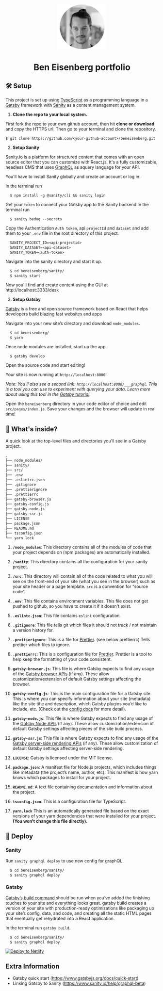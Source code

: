 <p align="center">
  <a href="https://www.gatsbyjs.org">
    <img alt="Ben" class="img" src="./src/assets/images/ben-avatar.png" width="160" />
  </a>
</p>
<h1 align="center">
  Ben Eisenberg portfolio
</h1>

## 🛠 Setup

This project is set up using [TypeScript](https://www.typescriptlang.org/) as a programming language in a [Gatsby](https://www.gatsbyjs.org) framework with [Sanity](https://www.sanity.io/) as a content management system.

1. **Clone the repo to your local system.**

First fork the repo to your own github account, then hit **clone or download** and copy the HTTPS url. Then go to your terminal and clone the repository.

```shell
$ git clone https://github.com/<your-github-account>/beneisenberg.git
```

2. **Setup Sanity**

Sanity.io is a platform for structured content that comes with an open source editor that you can customize with React.js. It's a fully customizable, headless CMS that uses [GraphQL](https://graphql.org/) as aquery language for your API.

You'll have to install Sanity globally and create an account or log in.

In the terminal run

```shell
  $ npm install -g @sanity/cli && sanity login
```

Get your `token` to connect your Gatsby app to the Sanity backend
In the terminal run

```shell
  $ sanity bedug --secrets
```

Copy the Authentication `Auth token`, api `projectId` and `dataset` and add them to your `.env` file in the root directory of this project.

```
  SANITY_PROJECT_ID=<api-projectid>
  SANITY_DATASET=<api-dataset>
  SANITY_TOKEN=<auth-token>
```

Navigate into the sanity directory and start it up.

```shell
  $ cd beneisenberg/sanity/
  $ sanity start
```

Now you'll find and create content using the GUI at http://localhost:3333/desk

3. **Setup Gatsby**

[Gatsby](https://www.gatsbyjs.org/) is a free and open source framework based on React that helps developers build blazing fast websites and apps

Navigate into your new site’s directory and download `node_modules`.

```shell
  $ cd beneisenberg/
  $ yarn
```

Once node modules are installed, start up the app.

```shell
  $ gatsby develop
```

Open the source code and start editing!

Your site is now running at `http://localhost:8000`!

_Note: You'll also see a second link: _`http://localhost:8000/___graphql`_. This is a tool you can use to experiment with querying your data. Learn more about using this tool in the [Gatsby tutorial](https://www.gatsbyjs.org/tutorial/part-five/#introducing-graphiql)._

Open the `beneisenberg` directory in your code editor of choice and edit `src/pages/index.js`. Save your changes and the browser will update in real time!

## 🧐 What's inside?

A quick look at the top-level files and directories you'll see in a Gatsby project.

    .
    ├── node_modules/
    ├── sanity/
    ├── src/
    ├── .env
    ├── .eslintrc.json
    ├── .gitignore
    ├── .prettierignore
    ├── .prettierrc
    ├── gatsby-browser.js
    ├── gatsby-config.js
    ├── gatsby-node.js
    ├── gatsby-ssr.js
    ├── LICENSE
    ├── package.json
    ├── README.md
    ├── tsconfig.json
    └── yarn.lock

1. **`/node_modules`**: This directory contains all of the modules of code that your project depends on (npm packages) are automatically installed.

1. **`/sanity`**: This directory contains all the configuration for your sanity project.

1. **`/src`**: This directory will contain all of the code related to what you will see on the front-end of your site (what you see in the browser) such as your site header or a page template. `src` is a convention for “source code”.

1. **`.env`**: This file contains environment variables. This file does not get pushed to github, so you have to create it if it doesn't exist.

1. **`.eslintc.json`**: This file contains `eslint` configuration.

1. **`.gitignore`**: This file tells git which files it should not track / not maintain a version history for.

1. **`.prettierignore`**: This is a file for [Prettier](https://prettier.io/). (see below prettierrc) Tells prettier which files to ignore.

1. **`.prettierrc`**: This is a configuration file for [Prettier](https://prettier.io/). Prettier is a tool to help keep the formatting of your code consistent.

1. **`gatsby-browser.js`**: This file is where Gatsby expects to find any usage of the [Gatsby browser APIs](https://www.gatsbyjs.org/docs/browser-apis/) (if any). These allow customization/extension of default Gatsby settings affecting the browser.

1. **`gatsby-config.js`**: This is the main configuration file for a Gatsby site. This is where you can specify information about your site (metadata) like the site title and description, which Gatsby plugins you’d like to include, etc. (Check out the [config docs](https://www.gatsbyjs.org/docs/gatsby-config/) for more detail).

1. **`gatsby-node.js`**: This file is where Gatsby expects to find any usage of the [Gatsby Node APIs](https://www.gatsbyjs.org/docs/node-apis/) (if any). These allow customization/extension of default Gatsby settings affecting pieces of the site build process.

1. **`gatsby-ssr.js`**: This file is where Gatsby expects to find any usage of the [Gatsby server-side rendering APIs](https://www.gatsbyjs.org/docs/ssr-apis/) (if any). These allow customization of default Gatsby settings affecting server-side rendering.

1. **`LICENSE`**: Gatsby is licensed under the MIT license.

1. **`package.json`**: A manifest file for Node.js projects, which includes things like metadata (the project’s name, author, etc). This manifest is how yarn knows which packages to install for your project.

1. **`README.md`**: A text file containing documentation and information about the project.

1. **`tsconfig.json`**: This is a configuration file for TypeScript.

1. **`yarn.lock`** This is an automatically generated file based on the exact versions of your yarn dependencies that were installed for your project. **(You won’t change this file directly).**

## 💫 Deploy

### **Sanity**

Run `sanity graphql deploy` to use new config for graphQL.

```shell
  $ cd beneisenberg/sanity/
  $ sanity graphql deploy
```

### **Gatsby**

[Gatsby’s build command](https://www.gatsbyjs.org/docs/overview-of-the-gatsby-build-process/) should be run when you’ve added the finishing touches to your site and everything looks great. gatsby build creates a version of your site with production-ready optimizations like packaging up your site’s config, data, and code, and creating all the static HTML pages that eventually get rehydrated into a React application.

In the terminal run `gatsby build`.

```shell
  $ cd beneisenberg/sanity/
  $ sanity graphql deploy
```

[![Deploy to Netlify](https://www.netlify.com/img/deploy/button.svg)](https://app.netlify.com/start/deploy?repository=https://github.com/gatsbyjs/gatsby-starter-default)

## Extra Information

- Gatsby quick start
  (https://www.gatsbyjs.org/docs/quick-start)
- Linking Gatsby to Sanity
  (https://www.sanity.io/help/graphql-beta)
